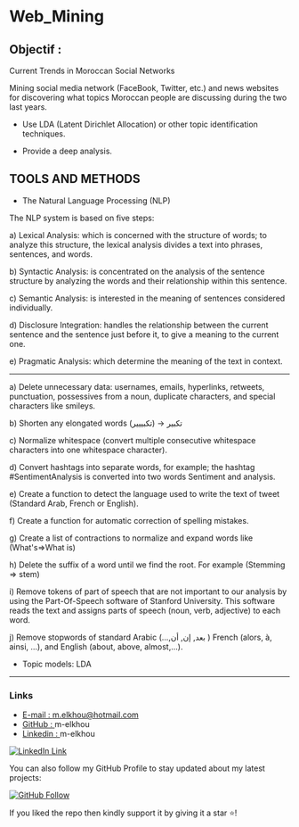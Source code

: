 # Web_Mining

## Objectif : 

<p>
Current Trends in Moroccan Social Networks

Mining social media network (FaceBook, Twitter, etc.) and news websites </br>
for discovering what topics Moroccan people are discussing during the two last years.  

- Use LDA (Latent Dirichlet Allocation) or other topic identification techniques.

- Provide a deep analysis.
</p>


## TOOLS AND METHODS

- The Natural Language Processing (NLP)

The NLP system is based on five steps:

a) Lexical Analysis: which is concerned with the structure of words; to analyze this structure, the lexical analysis divides a text into phrases, sentences, and words.

b) Syntactic Analysis: is concentrated on the analysis of the sentence structure by analyzing the words and their relationship within this sentence.

c) Semantic Analysis: is interested in the meaning of sentences considered individually.

d) Disclosure Integration: handles the relationship between the current sentence and the sentence just before it, to give a meaning to the current one.

e) Pragmatic Analysis: which determine the meaning of the text in context.

***

a) Delete unnecessary data: usernames, emails, hyperlinks, retweets, punctuation, possessives from a noun, duplicate characters, and special characters like smileys.

b) Shorten any elongated words (تكبیر → (تكبیییر

c) Normalize whitespace (convert multiple consecutive whitespace characters into one whitespace character).

d) Convert hashtags into separate words, for example; the hashtag #SentimentAnalysis is converted into two words Sentiment and analysis.

e) Create a function to detect the language used to write the text of tweet (Standard Arab, French or English).

f) Create a function for automatic correction of spelling mistakes.

g) Create a list of contractions to normalize and expand words like (What's=>What is)

h) Delete the suffix of a word until we find the root. For example (Stemming => stem) 

i) Remove tokens of part of speech that are not important to our analysis by using the Part-Of-Speech software of Stanford
University. This software reads the text and assigns parts of
speech (noun, verb, adjective) to each word.

j) Remove stopwords of standard Arabic (...,بعد, إن, أن )  French (alors, à, ainsi, ...), and English (about, above, almost,...).

- Topic models: LDA
***

### Links

- [E-mail : ](mailto:m.elkhou@hotmail.com) m.elkhou@hotmail.com
- [GitHub : ](https://github.com/m-elkhou) m-elkhou
- [Linkedin : ](https://www.linkedin.com/in/m-elkhou/) m-elkhou

[![LinkedIn Link](https://github.com/m-elkhou/tools-/blob/master/svg/Connect-m-elkhou.svg)](https://www.linkedin.com/in/m-elkhou/)

You can also follow my GitHub Profile to stay updated about my latest projects:

[![GitHub Follow](https://github.com/m-elkhou/tools-/blob/master/svg/Follow-m-elkhou.svg)](https://github.com/m-elkhou)

If you liked the repo then kindly support it by giving it a star ⭐!
